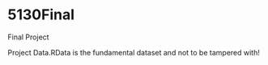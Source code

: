 # 5130Final
Final Project

Project Data.RData is the fundamental dataset and not to be tampered with!
